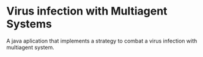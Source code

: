 # Virus infection with Multiagent Systems

A java aplication that implements a strategy to combat a virus infection with multiagent system. 
